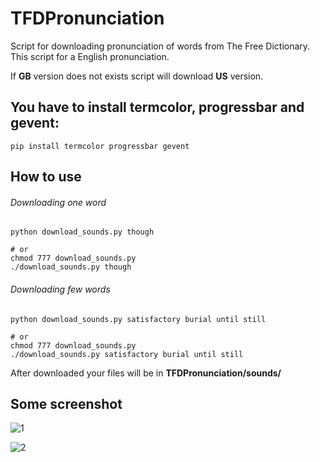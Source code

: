 TFDPronunciation
================

Script for downloading pronunciation of words from The Free Dictionary. This
script for a English pronunciation.

If **GB** version does not exists script will download **US** version.

You have to install termcolor, progressbar and gevent:
------------------------------
    pip install termcolor progressbar gevent

How to use
----------

###### Downloading one word
    python download_sounds.py though

    # or
    chmod 777 download_sounds.py
    ./download_sounds.py though

###### Downloading few words
    python download_sounds.py satisfactory burial until still

    # or
    chmod 777 download_sounds.py
    ./download_sounds.py satisfactory burial until still

After downloaded your files will be in **TFDPronunciation/sounds/**

Some screenshot
---------------

![1](http://1.bp.blogspot.com/-3bL34S8AYQk/UZaYxh9sL2I/AAAAAAAAAqs/iIJk4dETDp0/s1600/-bin-bash_017.png)

![2](http://1.bp.blogspot.com/-tgfTTwC-fRQ/UZaYx_hvXII/AAAAAAAAAqw/Z3q4Er1nF2E/s1600/-bin-bash_018.png)
